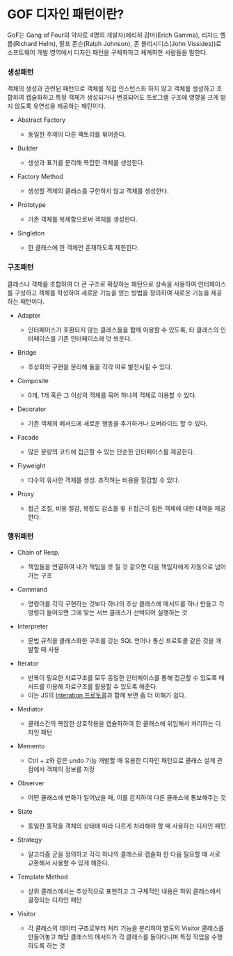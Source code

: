 # GOF 디자인 패턴이란?

GoF는 Gang of Four의 약자로 4명의 개발자(에리히 감마(Erich Gamma), 리차드 헬름(Richard Helm), 랄프 존슨(Ralph Johnson), 존 블리시디스(John Vissides))로 소프트웨어 개발 영역에서 디자인 패턴을 구체화하고 체계화한 사람들을 말한다.

### 생성패턴

객체의 생성과 관련된 패턴으로 객체를 직접 인스턴스화 하지 않고 객체를 생성하고 조합하여 캡슐화하고 특정 객체가 생성되거나 변경되어도 프로그램 구조에 영향을 크게 받지 않도록 유연성을 제공하는 패턴이다.

- Abstract Factory

  - 동일한 주제의 다른 팩토리를 묶어준다.

- Builder

  - 생성과 표기를 분리해 복잡한 객체를 생성한다.

- Factory Method

  - 생성할 객체의 클래스를 구한하지 않고 객체를 생성한다.

- Prototype

  - 기존 객체를 복제함으로써 객체를 생성한다.

- Singleton
  - 한 클래스에 한 객체만 존재하도록 제한한다.

### 구조패턴

클래스나 객체를 조합하여 더 큰 구조로 확장하는 패턴으로 상속을 사용하여 인터페이스를 구성하고 객체를 작성하여 새로운 기능을 얻는 방법을 정의하여 새로운 기능을 제공하는 패턴이다.

- Adapter

  - 인터페이스가 호환되지 않는 클래스들을 함께 이용할 수 있도록, 타 클래스의 인터페이스를 기존 인터페이스에 덧 씌운다.

- Bridge

  - 추상화와 구현을 분리해 둘을 각각 따로 발전시킬 수 있다.

- Composite

  - 0개, 1개 혹은 그 이상의 객체를 묶어 하나의 객체로 이용할 수 있다.

- Decorator

  - 기존 객체의 메서드에 새로운 행동을 추가하거나 오버라이드 할 수 있다.

- Facade

  - 많은 분량의 코드에 접근할 수 있는 단순한 인터페이스를 제공한다.

- Flyweight

  - 다수의 유사한 객체를 생성. 조작하는 비용을 절감할 수 있다.

- Proxy
  - 접근 조절, 비용 절감, 복잡도 감소를 윟 ㅐ접근이 힘든 객체에 대한 대역을 제공한다.

### 행위패턴

- Chain of Resp.

  - 책임들을 연결하여 내가 책임을 못 질 것 같으면 다음 책임자에게 자동으로 넘어가는 구조

- Command

  - 명령어를 각각 구현하는 것보다 하나의 추상 클래스에 메서드를 하나 만들고 각 명령이 들어오면 그에 맞는 서브 클래스가 선택되어 실행하는 것

- Interpreter

  - 문법 규칙을 클래스화한 구조를 갖는 SQL 언어나 통신 프로토콜 같은 것을 개발할 때 사용

- Iterator

  - 반복이 필요한 자료구조를 모두 동일한 인터페이스를 통해 접근할 수 있도록 메서드를 이용해 자료구조를 활용할 수 있도록 해준다.
  - 이는 JS의 [Interation 프로토콜](https://developer.mozilla.org/ko/docs/Web/JavaScript/Reference/Iteration_protocols)과 함께 보면 좀 더 이해가 쉽다.

- Mediator

  - 클래스간의 복잡한 상호작용을 캡슐화하여 한 클래스에 위임해서 처리하는 디자인 패턴

- Memento

  - Ctrl + z와 같은 undo 기능 개발할 때 유용한 디자인 패턴으로 클래스 설계 관점에서 객체의 정보를 저장

- Observer

  - 어떤 클래스에 변화가 일어났을 때, 이를 감지하여 다른 클래스에 통보해주는 것

- State

  - 동일한 동작을 객체의 상태에 따라 다르게 처리해야 할 때 사용하는 디자인 패턴

- Strategy

  - 알고리즘 군을 정의하고 각각 하나의 클래스로 캡슐화 한 다음 필요할 때 서로 교환해서 사용할 수 있게 해준다.

- Template Method

  - 상위 클래스에서는 추상적으로 표현하고 그 구체적인 내용은 하위 클래스에서 결정되는 디자인 패턴

- Visitor
  - 각 클래스의 데이터 구조로부터 처리 기능을 분리하여 별도의 Visitor 클래스를 만들어놓고 해당 클래스의 메서드가 각 클래스를 돌아다니며 특정 작업을 수행하도록 하는 것
